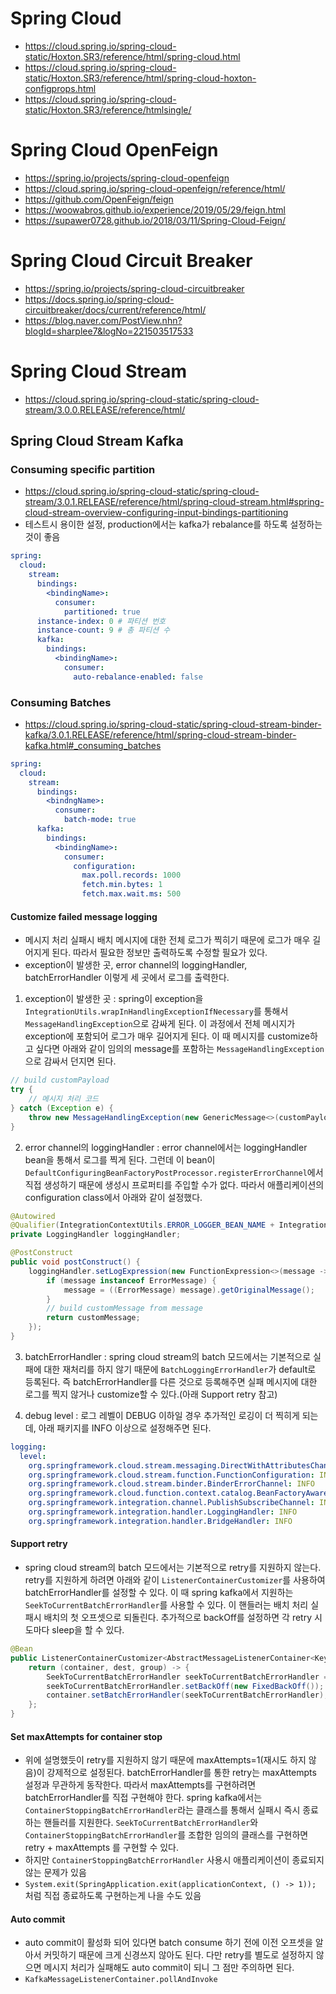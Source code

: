 # Spring Cloud

* <https://cloud.spring.io/spring-cloud-static/Hoxton.SR3/reference/html/spring-cloud.html>
* <https://cloud.spring.io/spring-cloud-static/Hoxton.SR3/reference/html/spring-cloud-hoxton-configprops.html>
* <https://cloud.spring.io/spring-cloud-static/Hoxton.SR3/reference/htmlsingle/>

# Spring Cloud OpenFeign

* <https://spring.io/projects/spring-cloud-openfeign>
* <https://cloud.spring.io/spring-cloud-openfeign/reference/html/>
* <https://github.com/OpenFeign/feign>
* <https://woowabros.github.io/experience/2019/05/29/feign.html>
* <https://supawer0728.github.io/2018/03/11/Spring-Cloud-Feign/>

# Spring Cloud Circuit Breaker

* <https://spring.io/projects/spring-cloud-circuitbreaker>
* <https://docs.spring.io/spring-cloud-circuitbreaker/docs/current/reference/html/>
* <https://blog.naver.com/PostView.nhn?blogId=sharplee7&logNo=221503517533>

# Spring Cloud Stream

* <https://cloud.spring.io/spring-cloud-static/spring-cloud-stream/3.0.0.RELEASE/reference/html/>

## Spring Cloud Stream Kafka

### Consuming specific partition

* <https://cloud.spring.io/spring-cloud-static/spring-cloud-stream/3.0.1.RELEASE/reference/html/spring-cloud-stream.html#spring-cloud-stream-overview-configuring-input-bindings-partitioning>
* 테스트시 용이한 설정, production에서는 kafka가 rebalance를 하도록 설정하는 것이 좋음

```yaml
spring:
  cloud:
    stream:
      bindings:
        <bindingName>:
          consumer:
            partitioned: true
      instance-index: 0 # 파티션 번호
      instance-count: 9 # 총 파티션 수
      kafka:
        bindings:
          <bindingName>:
            consumer:
              auto-rebalance-enabled: false
```

### Consuming Batches

* <https://cloud.spring.io/spring-cloud-static/spring-cloud-stream-binder-kafka/3.0.1.RELEASE/reference/html/spring-cloud-stream-binder-kafka.html#_consuming_batches>

```yaml
spring:
  cloud:
    stream:
      bindings:
        <bindngName>:
          consumer:
            batch-mode: true
      kafka:
        bindings:
          <bindingName>:
            consumer:
              configuration:
                max.poll.records: 1000
                fetch.min.bytes: 1
                fetch.max.wait.ms: 500
```

#### Customize failed message logging

* 메시지 처리 실패시 배치 메시지에 대한 전체 로그가 찍히기 때문에 로그가 매우 길어지게 된다. 따라서 필요한 정보만 출력하도록 수정할 필요가 있다.
* exception이 발생한 곳, error channel의 loggingHandler, batchErrorHandler 이렇게 세 곳에서 로그를 출력한다.

1. exception이 발생한 곳 : spring이 exception을 `IntegrationUtils.wrapInHandlingExceptionIfNecessary`를 통해서 `MessageHandlingException`으로 감싸게 된다. 이 과정에서 전체 메시지가 exception에 포함되어 로그가 매우 길어지게 된다. 이 때 메시지를 customize하고 싶다면 아래와 같이 임의의 message를 포함하는 `MessageHandlingException`으로 감싸서 던지면 된다.

```java
// build customPayload
try {
    // 메시지 처리 코드
} catch (Exception e) {
    throw new MessageHandlingException(new GenericMessage<>(customPayload), e);
}
```

2. error channel의 loggingHandler : error channel에서는 loggingHandler bean을 통해서 로그를 찍게 된다. 그런데 이 bean이 `DefaultConfiguringBeanFactoryPostProcessor.registerErrorChannel`에서 직접 생성하기 때문에 생성시 프로퍼티를 주입할 수가 없다. 따라서 애플리케이션의 configuration class에서 아래와 같이 설정했다.

```java
@Autowired
@Qualifier(IntegrationContextUtils.ERROR_LOGGER_BEAN_NAME + IntegrationConfigUtils.HANDLER_ALIAS_SUFFIX)
private LoggingHandler loggingHandler;

@PostConstruct
public void postConstruct() {
    loggingHandler.setLogExpression(new FunctionExpression<>(message -> {
        if (message instanceof ErrorMessage) {
            message = ((ErrorMessage) message).getOriginalMessage();
        }
        // build customMessage from message
        return customMessage;
    });
}
```

3. batchErrorHandler : spring cloud stream의 batch 모드에서는 기본적으로 실패에 대한 재처리를 하지 않기 때문에 `BatchLoggingErrorHandler`가 default로 등록된다. 즉 batchErrorHandler를 다른 것으로 등록해주면 실패 메시지에 대한 로그를 찍지 않거나 customize할 수 있다.(아래 Support retry 참고)

4. debug level : 로그 레벨이 DEBUG 이하일 경우 추가적인 로깅이 더 찍히게 되는데, 아래 패키지를 INFO 이상으로 설정해주면 된다.

```yaml
logging:
  level:
    org.springframework.cloud.stream.messaging.DirectWithAttributesChannel: INFO
    org.springframework.cloud.stream.function.FunctionConfiguration: INFO
    org.springframework.cloud.stream.binder.BinderErrorChannel: INFO
    org.springframework.cloud.function.context.catalog.BeanFactoryAwareFunctionRegistry: INFO
    org.springframework.integration.channel.PublishSubscribeChannel: INFO
    org.springframework.integration.handler.LoggingHandler: INFO
    org.springframework.integration.handler.BridgeHandler: INFO
```

#### Support retry

* spring cloud stream의 batch 모드에서는 기본적으로 retry를 지원하지 않는다. retry를 지원하게 하려면 아래와 같이 `ListenerContainerCustomizer`를 사용하여 batchErrorHandler를 설정할 수 있다. 이 때 spring kafka에서 지원하는 `SeekToCurrentBatchErrorHandler`를 사용할 수 있다. 이 핸들러는 배치 처리 실패시 배치의 첫 오프셋으로 되돌린다. 추가적으로 backOff를 설정하면 각 retry 시도마다 sleep을 할 수 있다.

```java
@Bean
public ListenerContainerCustomizer<AbstractMessageListenerContainer<KeyType, ValueType>> listenerContainerCustomizer() {
    return (container, dest, group) -> {
        SeekToCurrentBatchErrorHandler seekToCurrentBatchErrorHandler = new SeekToCurrentBatchErrorHandler();
        seekToCurrentBatchErrorHandler.setBackOff(new FixedBackOff());
        container.setBatchErrorHandler(seekToCurrentBatchErrorHandler);
    };
}
```

#### Set maxAttempts for container stop

* 위에 설명했듯이 retry를 지원하지 않기 때문에 maxAttempts=1(재시도 하지 않음)이 강제적으로 설정된다. batchErrorHandler를 통한 retry는 maxAttempts 설정과 무관하게 동작한다. 따라서 maxAttempts를 구현하려면 batchErrorHandler를 직접 구현해야 한다. spring kafka에서는 `ContainerStoppingBatchErrorHandler`라는 클래스를 통해서 실패시 즉시 종료하는 핸들러를 지원한다. `SeekToCurrentBatchErrorHandler`와 `ContainerStoppingBatchErrorHandler`를 조합한 임의의 클래스를 구현하면 retry + maxAttempts 를 구현할 수 있다.
* 하지만 `ContainerStoppingBatchErrorHandler` 사용시 애플리케이션이 종료되지 않는 문제가 있음
* `System.exit(SpringApplication.exit(applicationContext, () -> 1));` 처럼 직접 종료하도록 구현하는게 나을 수도 있음

#### Auto commit

* auto commit이 활성화 되어 있다면 batch consume 하기 전에 이전 오프셋을 알아서 커밋하기 때문에 크게 신경쓰지 않아도 된다. 다만 retry를 별도로 설정하지 않으면 메시지 처리가 실패해도 auto commit이 되니 그 점만 주의하면 된다.
* `KafkaMessageListenerContainer.pollAndInvoke`

